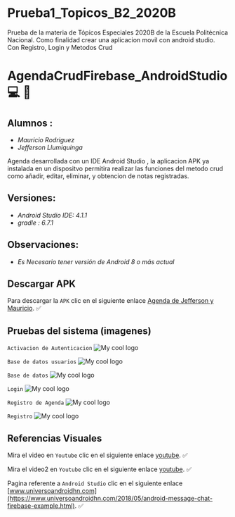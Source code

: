 # Prueba1_Topicos_B2_2020B


Prueba de la materia de Tópicos Especiales 2020B de la Escuela Politécnica Nacional. Como finalidad crear una aplicacion movil con android studio. Con Registro, Login y Metodos Crud

# AgendaCrudFirebase_AndroidStudio :computer: :iphone:


## Alumnos : 
 
* *Mauricio Rodriguez*
* *Jefferson Llumiquinga*


Agenda desarrollada con un IDE Android Studio , la aplicacion APK ya instalada en un dispositvo permitira realizar las funciones del metodo crud como añadir, editar, eliminar, y obtencion de notas registradas.


## Versiones:

* *Android Studio IDE: 4.1.1*
* *gradle : 6.7.1*

## Observaciones:

* *Es Necesario tener versión de Android 8 o más actual*

## Descargar APK

Para descargar la `APK` clic en el siguiente enlace [Agenda de Jefferson y Mauricio](https://github.com/mauryrodriguez/Prueba1_Topicos_B2_2020B/raw/main/app-debug.apk). :white_check_mark:

## Pruebas del sistema (imagenes)
`Activacion de Autenticacion`
<img src="../main/img/Authenticacion.jpeg" alt="My cool logo"/>

`Base de datos usuarios`
<img src="../main/img/Base de datos usuarios.jpeg" alt="My cool logo"/>

`Base de datos`
<img src="../main/img/Base de datos.jpeg" alt="My cool logo"/>

`Login`
<img src="../main/img/Login.jpeg" alt="My cool logo"/>

`Registro de Agenda`
<img src="../main/img/Registro de Agenda.jpeg" alt="My cool logo"/>

`Registro`
<img src="../main/img/Registro.jpeg" alt="My cool logo"/>


## Referencias Visuales

Mira el video en `Youtube` clic en el siguiente enlace [youtube](https://www.youtube.com/watch?v=eaOB-KS-Qjk). :white_check_mark:

Mira el video2 en `Youtube` clic en el siguiente enlace [youtube](https://www.youtube.com/watch?v=dpURgJ4HkMk). :white_check_mark:

Pagina referente a `Android Studio` clic en el siguiente enlace [www.universoandroidhn.com](https://www.universoandroidhn.com/2018/05/android-message-chat-firebase-example.html). :white_check_mark:

